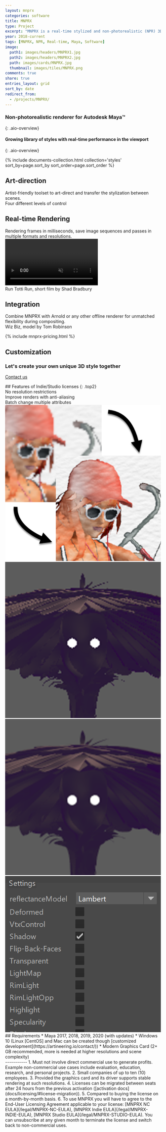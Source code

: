 ```yaml
---
layout: mnprx
categories: software
title: MNPRX
type: Project
excerpt: "MNPRX is a real-time stylized and non-photorealistic (NPR) 3D rendering plugin for Autodesk Maya, including watercolor, cutout, hatching and frayed edges."
year: 2018-current
tags: [MNPRX, NPR, Real-time, Maya, Software]
image:
  path1: images/headers/MNPRX1.jpg
  path2: images/headers/MNPRX2.jpg
  path: images/cards/MNPRX.jpg
  thumbnail: images/tiles/MNPRX.png
comments: true
share: true
entries_layout: grid
sort_by: date
redirect_from:
  - /projects/MNPRX/
---
```

### Non-photorealistic renderer for Autodesk Maya&trade;
{: .aio-overview}

#### Growing library of styles with real-time performance in the viewport
{: .aio-overview}

<div class="aio-overview" markdown="1">

<div class="flex-grid">
  {% include documents-collection.html collection='styles' sort_by=page.sort_by sort_order=page.sort_order %}
</div>

## Art-direction
<div class="aio-section mnprx-art-direction full-width">
<div class="aio-section-transparent-box" markdown="1">
Artist-friendly toolset to art-direct and transfer the stylization between scenes.
</div>
<div class="overview-image-caption"><span>Four different levels of control</span></div>
</div>



## Real-time Rendering
<div class="aio-section full-width">
<div class="aio-section-transparent-box" markdown="1">
Rendering frames in milliseconds, save image sequences and passes in multiple formats and resolutions.
</div>
  <div class="background-video">
    <video autoplay loop muted playsinline>
      <source src="/images/MNPRX/real-time.mp4" type="video/mp4">
    </video>
  </div>
  <div class="overview-image-caption"><span>Run Totti Run, short film by Shad Bradbury</span></div>
</div>


## Integration
<div class="aio-section mnprx-integration full-width">
<div class="aio-section-transparent-box" markdown="1">
Combine MNPRX with Arnold or any other offline renderer for unmatched flexibility during compositing.
</div>
<div class="overview-image-caption"><span>Wiz Biz, model by Tom Robinson</span></div>
</div>


<!-- If you want a quick **introduction**, please watch our founder introduce the **motivation behind MNPRX** in 6 minutes at [**_SIGGRAPH's Real-Time Live!_**](https://youtu.be/hpuEdXn_M0Q?t=3214) in 2017, it can't get more real than that. Since then, MNPRX has **continued to evolve** and now supports **multiple stylizations** with various **new features**.-->

<!-- Pricing section -->
{% include mnprx-pricing.html %}


<!-- Customization -->
<section id="aio-customization">
<div class="customization-table" markdown="1">
<i class="fas fa-pencil-paintbrush fa-3x"></i>

## Customization
### Let's create your own unique 3D style together

<a class="btn btn--aio btn-link" href="https://artineering.io/contact/">Contact us</a>
</div>

</section>

<section markdown="1">
<!-- Comparison -->
## Features of Indie/Studio licenses
{: .top2}

<!-- Fancybox Lightbox http://fancyapps.com/fancybox/3/docs/#options -->
<script src="https://cdn.jsdelivr.net/npm/jquery@3.4.1/dist/jquery.min.js"></script>

<link rel="stylesheet" href="https://cdn.jsdelivr.net/gh/fancyapps/fancybox@3.5.7/dist/jquery.fancybox.min.css" />
<script src="https://cdn.jsdelivr.net/gh/fancyapps/fancybox@3.5.7/dist/jquery.fancybox.min.js"></script>

<!-- Comparison header text -->
<div class="license-comparison " markdown="1">
<!-- TODO: Make this markdown by styling p element-->
<div class="comparison-text"> No resolution restrictions </div>
<div class="comparison-text"> Improve renders with anti-aliasing </div>
<div class="comparison-text"> Batch change multiple attributes </div>

</div>

<!-- Comparison images -->
<div class="license-comparison ">

<div class="comparison-img">
<a><img src="/images/MNPRX/resolution-comparison.png"></a>
</div>

<div class="comparison-img">
<div id="container2" style="margin: 0 auto">
  <!-- The before image is first -->
  <img src="/images/MNPRX/comparison/no-AA-copy.png" class="pull-center"/>
  <!-- The after image is last -->
  <img src="/images/MNPRX/comparison/TAA-copy.png" class="pull-center"/>
</div>
</div>

<script>
$(function(){
  $("#container2").twentytwenty({
    move_slider_on_hover: true, // Move slider on mouse hover?
  });
});
</script>

<div class="comparison-img">
<a><img src="/images/MNPRX/bulk-attribute-thumb.png"></a>
</div>

</div>

</section><!-- end license-comparison -->

<div class="aio-requirements" markdown="1">
## Requirements
* Maya 2017, 2018, 2019, 2020 (with updates)
* Windows 10 (Linux [CentOS] and Mac can be created though [customized development](https://artineering.io/contact/))
* Modern Graphics Card (2+ GB recommended, more is needed at higher resolutions and scene complexity)
</div>

<!-- footprint -->
<div id="footprint" markdown="1">
-----------
1. Must not involve direct commercial use to generate profits. Example non-commercial use cases include evaluation, education, research, and personal projects.
2. Small companies of up to ten (10) employees.
3. Provided the graphics card and its driver supports stable rendering at such resolutions.
4. Licenses can be migrated between seats after 24 hours from the previous activation ([activation docs](docs/licensing/#license-migration)).
5. Compared to buying the license on a month-by-month basis.
6. To use MNPRX you will have to agree to the End-User Licensing Agreement applicable to your license: [MNPRX NC EULA](/legal/MNPRX-NC-EULA), [MNPRX Indie EULA](/legal/MNPRX-INDIE-EULA), [MNPRX Studio EULA](/legal/MNPRX-STUDIO-EULA). You can unsubscribe at any given month to terminate the license and switch back to non-commercial uses.
</div>
